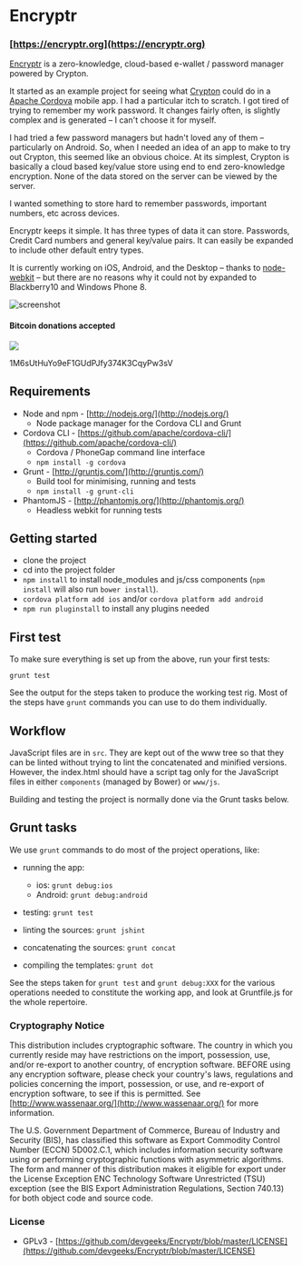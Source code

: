 Encryptr
========

### [https://encryptr.org](https://encryptr.org)

[Encryptr](http://encryptr.devgeeks.org) is a zero-knowledge, cloud-based e-wallet / password manager powered by Crypton.

It started as an example project for seeing what [Crypton](https://crypton.io) could do in a [Apache Cordova](http://cordova.apache.org) mobile app. I had a particular itch to scratch. I got tired of trying to remember my work password. It changes fairly often, is slightly complex and is generated – I can't choose it for myself.

I had tried a few password managers but hadn't loved any of them – particularly on Android. So, when I needed an idea of an app to make to try out Crypton, this seemed like an obvious choice. At its simplest, Crypton is basically a cloud based key/value store using end to end zero-knowledge encryption. None of the data stored on the server can be viewed by the server.

I wanted something to store hard to remember passwords, important numbers, etc across devices. 

Encryptr keeps it simple. It has three types of data it can store. Passwords, Credit Card numbers and general key/value pairs. It can easily be expanded to include other default entry types.

It is currently working on iOS, Android, and the Desktop – thanks to [node-webkit](https://github.com/rogerwang/node-webkit) – but there are no reasons why it could not by expanded to Blackberry10 and Windows Phone 8.

![screenshot](http://f.cl.ly/items/2n1r3V1D0L3k3p1q2T2O/encryptr-screenshot.png)

#### Bitcoin donations accepted

<div>
  <a href="bitcoin:1M6sUtHuYo9eF1GUdPJfy374K3CqyPw3sV">
  <img src="http://i.imgur.com/GWj62ch.png" ></a>
  <p>1M6sUtHuYo9eF1GUdPJfy374K3CqyPw3sV</p>
</div>

## Requirements

- Node and npm - [http://nodejs.org/](http://nodejs.org/)
	- Node package manager for the Cordova CLI and Grunt
- Cordova CLI - [https://github.com/apache/cordova-cli/](https://github.com/apache/cordova-cli/)
	- Cordova / PhoneGap command line interface
  - `npm install -g cordova`
- Grunt - [http://gruntjs.com/](http://gruntjs.com/)
	- Build tool for minimising, running and tests
  - `npm install -g grunt-cli`
- PhantomJS - [http://phantomjs.org/](http://phantomjs.org/)
	- Headless webkit for running tests

## Getting started

- clone the project
- cd into the project folder
- `npm install` to install node_modules and js/css components (`npm install` will also run `bower install`).
- `cordova platform add ios` and/or `cordova platform add android`
- `npm run pluginstall` to install any plugins needed

## First test

To make sure everything is set up from the above, run your first tests:

   `grunt test`

See the output for the steps taken to produce the working test rig. Most of the steps have `grunt` commands you can use to do them individually.

## Workflow

JavaScript files are in `src`. They are kept out of the www tree so that they can be linted without trying to lint the concatenated and minified versions. However, the index.html should have a script tag only for the JavaScript files in either `components` (managed by Bower) or `www/js`.

Building and testing the project is normally done via the Grunt tasks below.

## Grunt tasks

We use `grunt` commands to do most of the project operations, like:

* running the app:
  * ios: `grunt debug:ios`
  * Android: `grunt debug:android`

* testing: `grunt test`
* linting the sources: `grunt jshint`
* concatenating the sources: `grunt concat`
* compiling the templates: `grunt dot`

See the steps taken for `grunt test` and `grunt debug:XXX` for the various operations needed to constitute the working app, and look at Gruntfile.js for the whole repertoire.

### Cryptography Notice

This distribution includes cryptographic software. The country in which you currently reside may have restrictions on the import, possession, use, and/or re-export to another country, of encryption software. BEFORE using any encryption software, please check your country's laws, regulations and policies concerning the import, possession, or use, and re-export of encryption software, to see if this is permitted. See [http://www.wassenaar.org/](http://www.wassenaar.org/) for more information.

The U.S. Government Department of Commerce, Bureau of Industry and Security (BIS), has classified this software as Export Commodity Control Number (ECCN) 5D002.C.1, which includes information security software using or performing cryptographic functions with asymmetric algorithms. The form and manner of this distribution makes it eligible for export under the License Exception ENC Technology Software Unrestricted (TSU) exception (see the BIS Export Administration Regulations, Section 740.13) for both object code and source code.

### License
- GPLv3 - [https://github.com/devgeeks/Encryptr/blob/master/LICENSE](https://github.com/devgeeks/Encryptr/blob/master/LICENSE)
